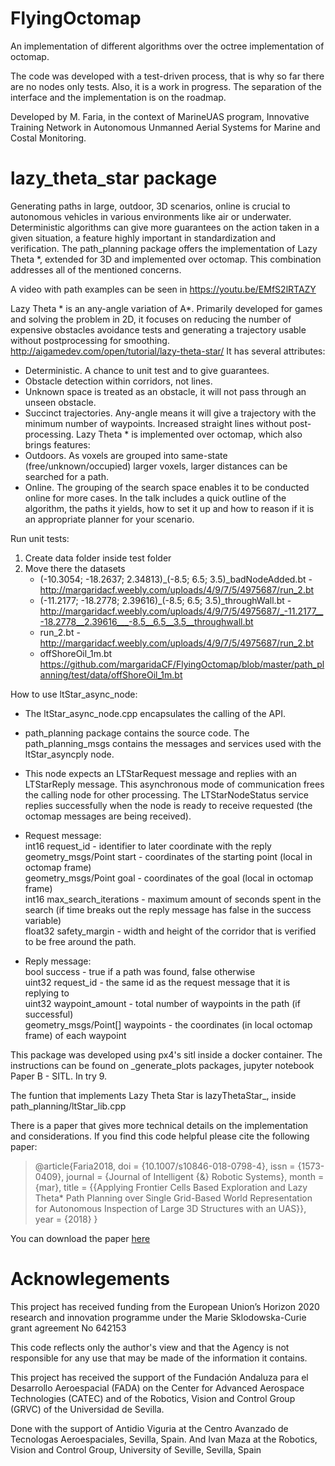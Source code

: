 # FlyingOctomap
An implementation of different algorithms over the octree implementation of octomap.

The code was developed with a test-driven process, that is why so far there are no nodes only tests.
Also, it is a work in progress. The separation of the interface and the implementation is on the roadmap.

Developed by M. Faria, in the context of MarineUAS program, Innovative Training Network in Autonomous Unmanned Aerial Systems for Marine and Costal Monitoring.

# lazy_theta_star package
Generating paths in large, outdoor, 3D scenarios, online is crucial to autonomous vehicles in various environments like air or underwater. Deterministic algorithms can give more guarantees on the action taken in a given situation, a feature highly important in standardization and verification.
The path_planning package offers the implementation of Lazy Theta \*, extended for 3D and implemented over octomap. This combination addresses all of the mentioned concerns.

A video with path examples can be seen in https://youtu.be/EMfS2lRTAZY

Lazy Theta * is an any-angle variation of A*. Primarily developed for games and solving the problem in 2D, it focuses on reducing the number of expensive obstacles avoidance tests and generating a trajectory usable without postprocessing for smoothing. http://aigamedev.com/open/tutorial/lazy-theta-star/
It has several attributes:
- Deterministic. A chance to unit test and to give guarantees.
- Obstacle detection within corridors, not lines. 
- Unknown space is treated as an obstacle, it will not pass through an unseen obstacle.
- Succinct trajectories. Any-angle means it will give a trajectory with the minimum number of waypoints.  Increased straight lines without post-processing.
Lazy Theta * is implemented over octomap, which also brings features:
- Outdoors. As voxels are grouped into same-state (free/unknown/occupied) larger voxels, larger distances can be searched for a path.
- Online. The grouping of the search space enables it to be conducted online for more cases.
In the talk includes a quick outline of the algorithm, the paths it yields, how to set it up and how to reason if it is an appropriate planner for your scenario.

Run unit tests:
1. Create data folder inside test folder
2. Move there the datasets
	- (-10.3054; -18.2637; 2.34813)_(-8.5; 6.5; 3.5)_badNodeAdded.bt - http://margaridacf.weebly.com/uploads/4/9/7/5/4975687/run_2.bt
	- (-11.2177; -18.2778; 2.39616)_(-8.5; 6.5; 3.5)_throughWall.bt - http://margaridacf.weebly.com/uploads/4/9/7/5/4975687/_-11.2177__-18.2778__2.39616___-8.5__6.5__3.5__throughwall.bt
	- run_2.bt - http://margaridacf.weebly.com/uploads/4/9/7/5/4975687/run_2.bt
	- offShoreOil_1m.bt https://github.com/margaridaCF/FlyingOctomap/blob/master/path_planning/test/data/offShoreOil_1m.bt

How to use ltStar_async_node:

- The ltStar_async_node.cpp encapsulates the calling of the API.
- path_planning package contains the source code. The path_planning_msgs contains the messages and services used with the ltStar_asyncply node.
- This node expects an LTStarRequest message and replies with an LTStarReply message. This asynchronous mode of communication frees the calling node for other processing. The LTStarNodeStatus service replies successfully when the node is ready to receive requested (the octomap messages are being received).
- Request message:       
int16 request_id - identifier to later coordinate with the reply       
geometry_msgs/Point start - coordinates of the starting point (local in octomap frame)       
geometry_msgs/Point goal - coordinates of the goal (local in octomap frame)       
int16 max_search_iterations - maximum amount of seconds spent in the search (if time breaks out the reply message has false in the success variable)       
float32 safety_margin - width and height of the corridor that is verified to be free around the path.      

- Reply message:       
bool success - true if a path was found, false otherwise      
uint32 request_id - the same id as the request message that it is replying to       
uint32 waypoint_amount - total number of waypoints in the path (if successful)       
geometry_msgs/Point[] waypoints - the coordinates (in local octomap frame) of each waypoint      

This package was developed using px4's sitl inside a docker container. The instructions can be found on _generate_plots packages, jupyter notebook Paper B - SITL. In try 9.

The funtion that implements Lazy Theta Star is lazyThetaStar_, inside path_planning/ltStar_lib.cpp




There is a paper that gives more technical details on the implementation and considerations. If you find this code helpful please cite the following paper:
> @article{Faria2018,
> doi = {10.1007/s10846-018-0798-4},
> issn = {1573-0409},
> journal = {Journal of Intelligent {\&} Robotic Systems},
> month = {mar},
> title = {{Applying Frontier Cells Based Exploration and Lazy Theta* Path Planning over Single Grid-Based World Representation for Autonomous Inspection of Large 3D Structures with an UAS}},
> year = {2018}
> }

You can download the paper [here]( https://www.researchgate.net/publication/323994301_Applying_Frontier_Cells_Based_Exploration_and_Lazy_Theta_Path_Planning_over_Single_Grid-Based_World_Representation_for_Autonomous_Inspection_of_Large_3D_Structures_with_an_UAS)



# Acknowlegements

This project has received funding from the European Union’s Horizon 2020 research and innovation programme under the Marie Sklodowska-Curie grant agreement No 642153

This code reflects only the author's view and that the Agency is not responsible for any use that may be made of the information it contains.

This project has received the support of the Fundación Andaluza para el Desarrollo Aeroespacial (FADA) on the Center for Advanced Aerospace Technologies (CATEC) and of the Robotics, Vision and Control Group (GRVC) of the Universidad de Sevilla.

Done with the support of Antidio Viguria at the Centro Avanzado de Tecnologas Aeroespaciales, Sevilla, Spain. And Ivan Maza at the Robotics, Vision and Control Group, University of Seville, Sevilla, Spain
